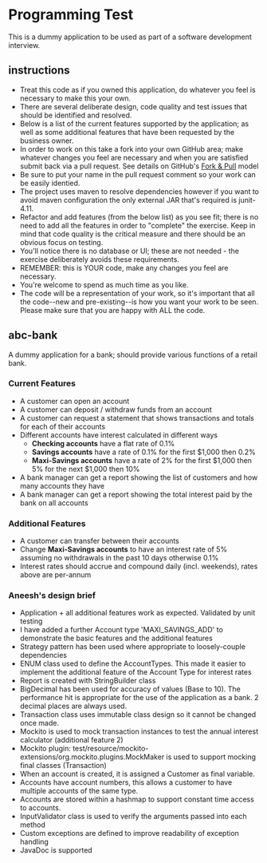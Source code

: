 Programming Test
========

This is a dummy application to be used as part of a software development interview.

instructions
--------

* Treat this code as if you owned this application, do whatever you feel is necessary to make this your own.
* There are several deliberate design, code quality and test issues that should be identified and resolved.
* Below is a list of the current features supported by the application; as well as some additional features that have been requested by the business owner.
* In order to work on this take a fork into your own GitHub area; make whatever changes you feel are necessary and when you are satisfied submit back via a pull request. See details on GitHub's [Fork & Pull](https://help.github.com/articles/using-pull-requests) model
* Be sure to put your name in the pull request comment so your work can be easily identied.
* The project uses maven to resolve dependencies however if you want to avoid maven configuration the only external JAR that's required is junit-4.11.
* Refactor and add features (from the below list) as you see fit; there is no need to add all the features in order to "complete" the exercise. Keep in mind that code quality is the critical measure and there should be an obvious focus on testing.
* You'll notice there is no database or UI; these are not needed - the exercise deliberately avoids these requirements.
* REMEMBER: this is YOUR code, make any changes you feel are necessary.
* You're welcome to spend as much time as you like.
* The code will be a representation of your work, so it's important that all the code--new and pre-existing--is how you want your work to be seen.  Please make sure that you are happy with ALL the code.

abc-bank
--------

A dummy application for a bank; should provide various functions of a retail bank.

### Current Features

* A customer can open an account
* A customer can deposit / withdraw funds from an account
* A customer can request a statement that shows transactions and totals for each of their accounts
* Different accounts have interest calculated in different ways
  * **Checking accounts** have a flat rate of 0.1%
  * **Savings accounts** have a rate of 0.1% for the first $1,000 then 0.2%
  * **Maxi-Savings accounts** have a rate of 2% for the first $1,000 then 5% for the next $1,000 then 10%
* A bank manager can get a report showing the list of customers and how many accounts they have
* A bank manager can get a report showing the total interest paid by the bank on all accounts

### Additional Features

* A customer can transfer between their accounts
* Change **Maxi-Savings accounts** to have an interest rate of 5% assuming no withdrawals in the past 10 days otherwise 0.1%
* Interest rates should accrue and compound daily (incl. weekends), rates above are per-annum

### Aneesh's design brief

* Application + all additional features work as expected. Validated by unit testing
* I have added a further Account type 'MAXI_SAVINGS_ADD' to demonstrate the basic features and the additional features
* Strategy pattern has been used where appropriate to loosely-couple dependencies
* ENUM class used to define the AccountTypes. This made it easier to implement the additional feature of the Account Type for interest rates
* Report is created with StringBuilder class
* BigDecimal has been used for accuracy of values (Base to 10). The performance hit is appropriate for the use of the application as a bank. 2 decimal places are always used.
* Transaction class uses immutable class design so it cannot be changed once made. 
* Mockito is used to mock transaction instances to test the annual interest calculator (additional feature 2)
* Mockito plugin: test/resource/mockito-extensions/org.mockito.plugins.MockMaker is used to support mocking final classes (Transaction)
* When an account is created, it is assigned a Customer as final variable.
* Accounts have account numbers, this allows a customer to have multiple accounts of the same type.
* Accounts are stored within a hashmap to support constant time access to accounts.  
* InputValidator class is used to verify the arguments passed into each method
* Custom exceptions are defined to improve readability of exception handling
* JavaDoc is supported